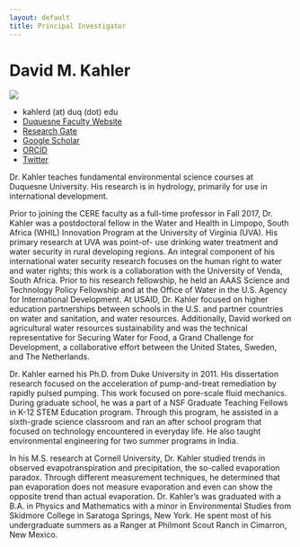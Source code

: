 ```yaml
---
layout: default
title: Principal Investigator
---
```

# David M. Kahler  

![](https://duq.box.com/shared/static/8km4k3p9z3iu77mpf2nkl0vou6u0x8rv.jpg)

- kahlerd (at) duq (dot) edu
- [Duquesne Faculty Website](https://duq.edu/academics/faculty/david-m-kahler)
- [Research Gate](https://www.researchgate.net/profile/David-M-Kahler)
- [Google Scholar](https://scholar.google.com/citations?user=cbFRZZ0AAAAJ&hl=en)
- [ORCID](https://orcid.org/0000-0002-8941-6402)
- [Twitter](https://twitter.com/DavidMKahler)

Dr. Kahler teaches fundamental environmental science courses at Duquesne University.  His research is in hydrology, primarily for use in international development.  

Prior to joining the CERE faculty as a full-time professor in Fall 2017, Dr. Kahler was a postdoctoral fellow in the Water and Health in Limpopo, South Africa (WHIL) Innovation Program at the University of Virginia (UVA). His primary research at UVA was point-of- use drinking water treatment and water security in rural developing regions. An integral component of his international water security research focuses on the human right to water and water rights; this work is a collaboration with the University of Venda, South Africa. Prior to his research fellowship, he held an AAAS Science and Technology Policy Fellowship and at the Office of Water in the U.S. Agency for International Development. At USAID, Dr. Kahler focused on higher education partnerships between schools in the U.S. and partner countries on water and sanitation, and water resources. Additionally, David worked on agricultural water resources sustainability and was the technical representative for Securing Water for Food, a Grand Challenge for Development, a collaborative effort between the United States, Sweden, and The Netherlands.  

Dr. Kahler earned his Ph.D. from Duke University in 2011. His dissertation research focused on the acceleration of pump-and-treat remediation by rapidly pulsed pumping. This work focused on pore-scale fluid mechanics. During graduate school, he was a part of a NSF Graduate Teaching Fellows in K-12 STEM Education program. Through this program, he assisted in a sixth-grade science classroom and ran an after school program that focused on technology encountered in everyday life. He also taught environmental engineering for two summer programs in India.  

In his M.S. research at Cornell University, Dr. Kahler studied trends in observed evapotranspiration and precipitation, the so-called evaporation paradox. Through different measurement techniques, he determined that pan evaporation does not measure evaporation and even can show the opposite trend than actual evaporation. Dr. Kahler’s was graduated with a B.A. in Physics and Mathematics with a minor in Environmental Studies from Skidmore College in Saratoga Springs, New York. He spent most of his undergraduate summers as a Ranger at Philmont Scout Ranch in Cimarron, New Mexico.  
